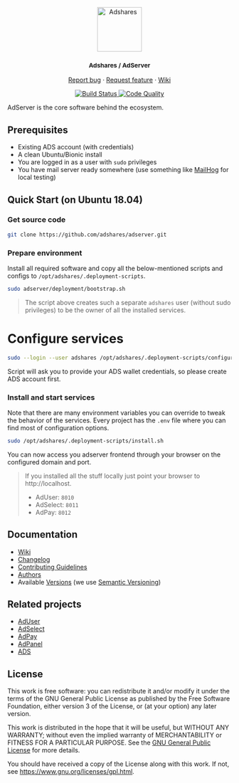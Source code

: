 <p align="center">
    <a href="https://adshares.net/" title="Adshares sp. z o.o." target="_blank">
        <img src="https://adshares.net/logos/ads.svg" alt="Adshares" width="100" height="100">
    </a>
</p>
<h3 align="center"><small>Adshares / AdServer</small></h3>
<p align="center">
    <a href="https://github.com/adshares/adserver/issues/new?template=bug_report.md&labels=Bug">Report bug</a>
    ·
    <a href="https://github.com/adshares/adserver/issues/new?template=feature_request.md&labels=New%20Feature">Request feature</a>
    ·
    <a href="https://github.com/adshares/adserver/wiki">Wiki</a>
</p>
<p align="center">
    <a href="https://travis-ci.org/adshares/adserver" title="Build Status" target="_blank">
        <img src="https://travis-ci.org/adshares/adserver.svg?branch=master" alt="Build Status">
    </a>
    <a href="https://sonarcloud.io/dashboard?id=adshares-adserver" title="Code Quality" target="_blank">
        <img src="https://sonarcloud.io/api/project_badges/measure?project=adshares-adserver&metric=alert_status" alt="Code Quality">
    </a>
</p>

AdServer is the core software behind the ecosystem.

## Prerequisites
 - Existing ADS account (with credentials)
 - A clean Ubuntu/Bionic install
 - You are logged in as a user with `sudo` privileges
 - You have mail server ready somewhere (use something like [MailHog](https://github.com/mailhog/MailHog) for local testing)
 
## Quick Start (on Ubuntu 18.04)

### Get source code
```bash
git clone https://github.com/adshares/adserver.git
```
### Prepare environment
Install all required software and copy all the below-mentioned scripts and configs to `/opt/adshares/.deployment-scripts`.
```bash
sudo adserver/deployment/bootstrap.sh
```
> The script above creates such a separate `adshares` user (without sudo privileges) to be the owner of all the installed services.

# Configure services
```bash
sudo --login --user adshares /opt/adshares/.deployment-scripts/configure.sh
```

Script will ask you to provide your ADS wallet credentials, so please create ADS account first.

### Install and start services

Note that there are many environment variables you can override to tweak the behavior of the services.
Every project has the `.env` file where you can find most of configuration options. 

```bash
sudo /opt/adshares/.deployment-scripts/install.sh
```

You can now access you adserver frontend through your browser on the configured domain and port.

> If you installed all the stuff locally just point your browser to http://localhost.
> - AdUser: `8010`
> - AdSelect: `8011`
> - AdPay: `8012`

## Documentation

- [Wiki](https://github.com/adshares/adserver/wiki)
- [Changelog](CHANGELOG.md)
- [Contributing Guidelines](docs/CONTRIBUTING.md)
- [Authors](https://github.com/adshares/adserver/contributors)
- Available [Versions](https://github.com/adshares/adserver/tags) (we use [Semantic Versioning](http://semver.org/))

## Related projects

- [AdUser](https://github.com/adshares/aduser)
- [AdSelect](https://github.com/adshares/adselect)
- [AdPay](https://github.com/adshares/adpay)
- [AdPanel](https://github.com/adshares/adpanel)
- [ADS](https://github.com/adshares/ads)

## License

This work is free software: you can redistribute it and/or modify
it under the terms of the GNU General Public License as published by
the Free Software Foundation, either version 3 of the License, or
(at your option) any later version.

This work is distributed in the hope that it will be useful,
but WITHOUT ANY WARRANTY; without even the implied warranty of
MERCHANTABILITY or FITNESS FOR A PARTICULAR PURPOSE. See the
[GNU General Public License](LICENSE) for more details.

You should have received a copy of the License along with this work.
If not, see <https://www.gnu.org/licenses/gpl.html>.

